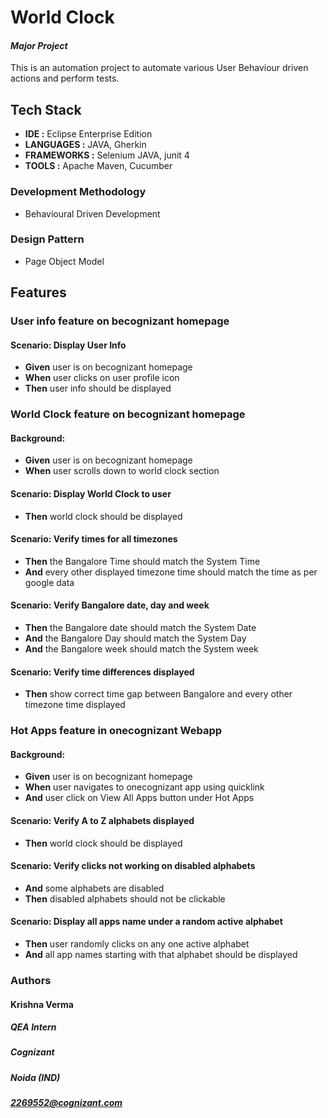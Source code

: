 # World Clock
#### _Major Project_

This is an automation project to automate various User Behaviour driven actions and perform tests.

## Tech Stack
- **IDE :** Eclipse Enterprise Edition
- **LANGUAGES :** JAVA, Gherkin
- **FRAMEWORKS :** Selenium JAVA, junit 4
- **TOOLS :** Apache Maven, Cucumber

### Development Methodology
- Behavioural Driven Development 

### Design Pattern
- Page Object Model

## Features
### User info feature on becognizant homepage
#### **Scenario:** Display User Info
- **Given** user is on becognizant homepage
- **When** user clicks on user profile icon
- **Then** user info should be displayed

### World Clock feature on becognizant homepage
#### **Background:**  
- **Given** user is on becognizant homepage
- **When** user scrolls down to world clock section

#### **Scenario:**  Display World Clock to user
- **Then** world clock should be displayed

#### **Scenario:**  Verify times for all timezones
- **Then** the Bangalore Time should match the System Time
- **And** every other displayed timezone time should match the time as per google data

#### **Scenario:**  Verify Bangalore date, day and week
- **Then** the Bangalore date should match the System Date
- **And** the Bangalore Day should match the System Day
- **And** the Bangalore week should match the System week

#### **Scenario:**  Verify time differences displayed
- **Then** show correct time gap between Bangalore and every other timezone time displayed

### Hot Apps feature in onecognizant Webapp
#### **Background:**  
- **Given** user is on becognizant homepage
- **When** user navigates to onecognizant app using quicklink
- **And** user click on View All Apps button under Hot Apps

#### **Scenario:**  Verify A to Z alphabets displayed
- **Then** world clock should be displayed

#### **Scenario:**  Verify clicks not working on disabled alphabets
- **And** some alphabets are disabled
- **Then** disabled alphabets should not be clickable

#### **Scenario:**  Display all apps name under a random active alphabet
- **Then** user randomly clicks on any one active alphabet
- **And** all app names starting with that alphabet should be displayed

### Authors
#### Krishna Verma
##### QEA Intern
##### Cognizant
##### Noida (IND)
##### 2269552@cognizant.com
